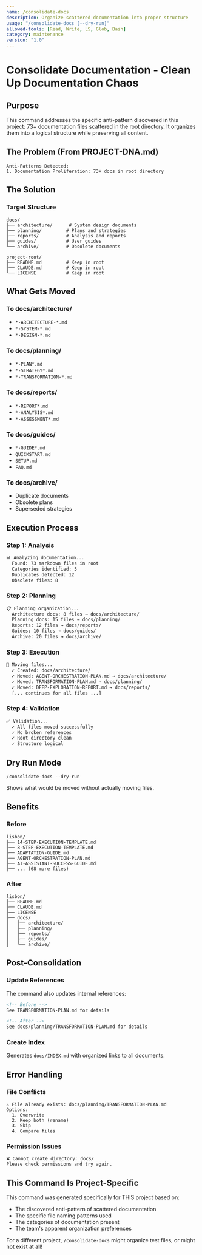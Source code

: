 ```yaml
---
name: /consolidate-docs
description: Organize scattered documentation into proper structure
usage: "/consolidate-docs [--dry-run]"
allowed-tools: [Read, Write, LS, Glob, Bash]
category: maintenance
version: "1.0"
---
```


# Consolidate Documentation - Clean Up Documentation Chaos

## Purpose
This command addresses the specific anti-pattern discovered in this project: 73+ documentation files scattered in the root directory. It organizes them into a logical structure while preserving all content.

## The Problem (From PROJECT-DNA.md)
```
Anti-Patterns Detected:
1. Documentation Proliferation: 73+ docs in root directory
```

## The Solution

### Target Structure
```
docs/
├── architecture/      # System design documents
├── planning/         # Plans and strategies  
├── reports/          # Analysis and reports
├── guides/           # User guides
└── archive/          # Obsolete documents

project-root/
├── README.md         # Keep in root
├── CLAUDE.md         # Keep in root
└── LICENSE           # Keep in root
```

## What Gets Moved

### To docs/architecture/
- `*-ARCHITECTURE-*.md`
- `*-SYSTEM-*.md`
- `*-DESIGN-*.md`

### To docs/planning/
- `*-PLAN*.md`
- `*-STRATEGY*.md`
- `*-TRANSFORMATION-*.md`

### To docs/reports/
- `*-REPORT*.md`
- `*-ANALYSIS*.md`
- `*-ASSESSMENT*.md`

### To docs/guides/
- `*-GUIDE*.md`
- `QUICKSTART.md`
- `SETUP.md`
- `FAQ.md`

### To docs/archive/
- Duplicate documents
- Obsolete plans
- Superseded strategies

## Execution Process

### Step 1: Analysis
```bash
📊 Analyzing documentation...
  Found: 73 markdown files in root
  Categories identified: 5
  Duplicates detected: 12
  Obsolete files: 8
```

### Step 2: Planning
```bash
📋 Planning organization...
  Architecture docs: 8 files → docs/architecture/
  Planning docs: 15 files → docs/planning/
  Reports: 12 files → docs/reports/
  Guides: 10 files → docs/guides/
  Archive: 20 files → docs/archive/
```

### Step 3: Execution
```bash
🚚 Moving files...
  ✓ Created: docs/architecture/
  ✓ Moved: AGENT-ORCHESTRATION-PLAN.md → docs/architecture/
  ✓ Moved: TRANSFORMATION-PLAN.md → docs/planning/
  ✓ Moved: DEEP-EXPLORATION-REPORT.md → docs/reports/
  [... continues for all files ...]
```

### Step 4: Validation
```bash
✅ Validation...
  ✓ All files moved successfully
  ✓ No broken references
  ✓ Root directory clean
  ✓ Structure logical
```

## Dry Run Mode
```
/consolidate-docs --dry-run
```
Shows what would be moved without actually moving files.

## Benefits

### Before
```
lisbon/
├── 14-STEP-EXECUTION-TEMPLATE.md
├── 8-STEP-EXECUTION-TEMPLATE.md
├── ADAPTATION-GUIDE.md
├── AGENT-ORCHESTRATION-PLAN.md
├── AI-ASSISTANT-SUCCESS-GUIDE.md
├── ... (68 more files)
```

### After
```
lisbon/
├── README.md
├── CLAUDE.md
├── LICENSE
├── docs/
│   ├── architecture/
│   ├── planning/
│   ├── reports/
│   ├── guides/
│   └── archive/
```

## Post-Consolidation

### Update References
The command also updates internal references:
```markdown
<!-- Before -->
See TRANSFORMATION-PLAN.md for details

<!-- After -->
See docs/planning/TRANSFORMATION-PLAN.md for details
```

### Create Index
Generates `docs/INDEX.md` with organized links to all documents.

## Error Handling

### File Conflicts
```
⚠️ File already exists: docs/planning/TRANSFORMATION-PLAN.md
Options:
  1. Overwrite
  2. Keep both (rename)
  3. Skip
  4. Compare files
```

### Permission Issues
```
❌ Cannot create directory: docs/
Please check permissions and try again.
```

## This Command Is Project-Specific

This command was generated specifically for THIS project based on:
- The discovered anti-pattern of scattered documentation
- The specific file naming patterns used
- The categories of documentation present
- The team's apparent organization preferences

For a different project, `/consolidate-docs` might organize test files, or might not exist at all!
